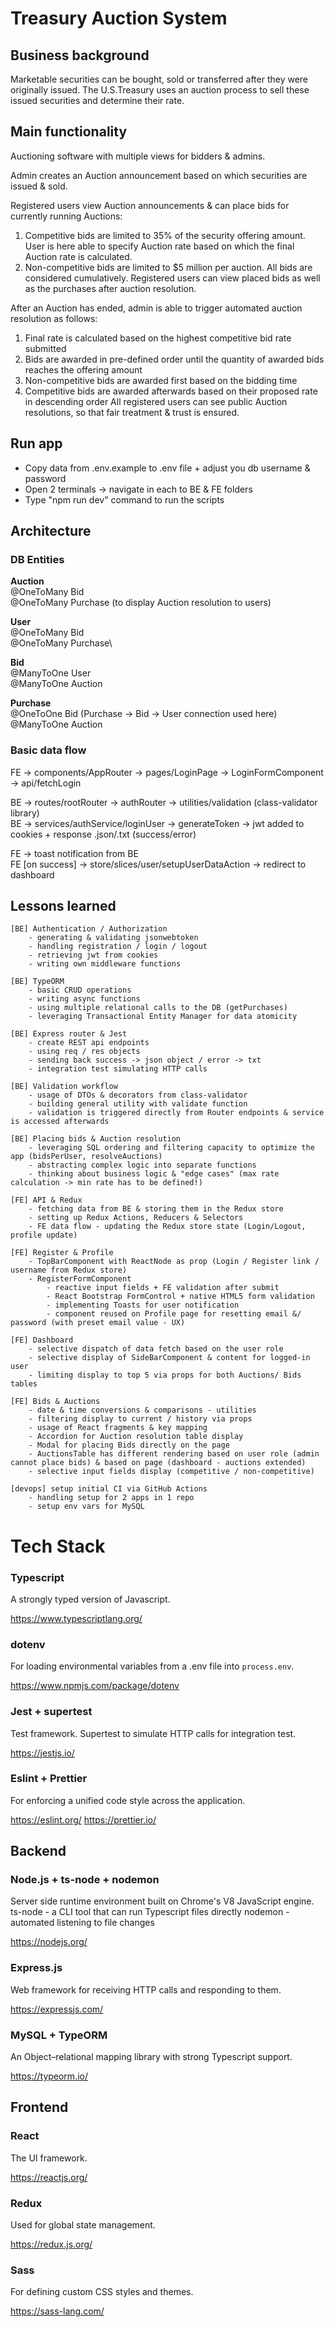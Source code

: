 # Treasury Auction System

## Business background
Marketable securities can be bought, sold or transferred after they were originally issued. The U.S.Treasury uses an auction process to sell these issued securities and determine their rate.


## Main functionality
Auctioning software with multiple views for bidders & admins.

Admin creates an Auction announcement based on which securities are issued & sold. 

Registered users view Auction announcements & can place bids for currently running Auctions:
1. Competitive bids are limited to 35% of the security offering amount. User is here able to specify Auction rate based on which the final Auction rate is calculated.  
2. Non-competitive bids are limited to $5 million per auction. 
All bids are considered cumulatively. Registered users can view placed bids as well as the purchases after auction resolution.

After an Auction has ended, admin is able to trigger automated auction resolution as follows:
1. Final rate is calculated based on the highest competitive bid rate submitted
2. Bids are awarded in pre-defined order until the quantity of awarded bids reaches the offering amount
3. Non-competitive bids are awarded first based on the bidding time 
4. Competitive bids are awarded afterwards based on their proposed rate in descending order
All registered users can see public Auction resolutions, so that fair treatment & trust is ensured.


## Run app
* Copy data from .env.example to .env file + adjust you db username & password
* Open 2 terminals -> navigate in each to BE & FE folders
* Type "npm run dev" command to run the scripts


## Architecture
### DB Entities
**Auction**\
    @OneToMany Bid\
    @OneToMany Purchase (to display Auction resolution to users)

**User**\
    @OneToMany Bid\
    @OneToMany Purchase\

**Bid**\
    @ManyToOne User\
    @ManyToOne Auction

**Purchase**\
    @OneToOne Bid (Purchase -> Bid -> User connection used here)\
    @ManyToOne Auction

### Basic data flow
FE -> components/AppRouter -> pages/LoginPage -> LoginFormComponent -> api/fetchLogin

BE -> routes/rootRouter -> authRouter -> utilities/validation (class-validator library)\
BE -> services/authService/loginUser -> generateToken -> jwt added to cookies + response .json/.txt (success/error)

FE -> toast notification from BE\
FE [on success] -> store/slices/user/setupUserDataAction -> redirect to dashboard


## Lessons learned  
    [BE] Authentication / Authorization
        - generating & validating jsonwebtoken
        - handling registration / login / logout
        - retrieving jwt from cookies
        - writing own middleware functions

    [BE] TypeORM
        - basic CRUD operations
        - writing async functions
        - using multiple relational calls to the DB (getPurchases)
        - leveraging Transactional Entity Manager for data atomicity

    [BE] Express router & Jest
        - create REST api endpoints
        - using req / res objects
        - sending back success -> json object / error -> txt
        - integration test simulating HTTP calls

    [BE] Validation workflow 
        - usage of DTOs & decorators from class-validator 
        - building general utility with validate function
        - validation is triggered directly from Router endpoints & service is accessed afterwards    

    [BE] Placing bids & Auction resolution
        - leveraging SQL ordering and filtering capacity to optimize the app (bidsPerUser, resolveAuctions)
        - abstracting complex logic into separate functions
        - thinking about business logic & "edge cases" (max rate calculation -> min rate has to be defined!)

    [FE] API & Redux
        - fetching data from BE & storing them in the Redux store
        - setting up Redux Actions, Reducers & Selectors
        - FE data flow - updating the Redux store state (Login/Logout, profile update)

    [FE] Register & Profile
        - TopBarComponent with ReactNode as prop (Login / Register link / username from Redux store)
        - RegisterFormComponent 
            - reactive input fields + FE validation after submit
            - React Bootstrap FormControl + native HTML5 form validation
            - implementing Toasts for user notification
            - component reused on Profile page for resetting email &/ password (with preset email value - UX)

    [FE] Dashboard
        - selective dispatch of data fetch based on the user role
        - selective display of SideBarComponent & content for logged-in user
        - limiting display to top 5 via props for both Auctions/ Bids tables

    [FE] Bids & Auctions
        - date & time conversions & comparisons - utilities
        - filtering display to current / history via props
        - usage of React fragments & key mapping
        - Accordion for Auction resolution table display
        - Modal for placing Bids directly on the page       
        - AuctionsTable has different rendering based on user role (admin cannot place bids) & based on page (dashboard - auctions extended)
        - selective input fields display (competitive / non-competitive)
  
    [devops] setup initial CI via GitHub Actions
        - handling setup for 2 apps in 1 repo
        - setup env vars for MySQL

# Tech Stack

### Typescript
A strongly typed version of Javascript.

https://www.typescriptlang.org/

### dotenv
For loading environmental variables from a .env file into `process.env`.

https://www.npmjs.com/package/dotenv

### Jest + supertest
Test framework. Supertest to simulate HTTP calls for integration test.

https://jestjs.io/

### Eslint + Prettier
For enforcing a unified code style across the application.

https://eslint.org/
https://prettier.io/


## Backend

### Node.js + ts-node + nodemon
Server side runtime environment built on Chrome's V8 JavaScript engine.
ts-node - a CLI tool that can run Typescript files directly
nodemon - automated listening to file changes

https://nodejs.org/

### Express.js
Web framework for receiving HTTP calls and responding to them. 

https://expressjs.com/

### MySQL + TypeORM
An Object–relational mapping library with strong Typescript support.

https://typeorm.io/


## Frontend

### React
The UI framework.

https://reactjs.org/

### Redux
Used for global state management.

https://redux.js.org/

### Sass
For defining custom CSS styles and themes.

https://sass-lang.com/